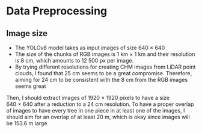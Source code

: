 # Data Preprocessing

## Image size

- The YOLOv8 model takes as input images of size 640 $\times$ 640
- The size of the chunks of RGB images is 1 km $\times$ 1 km and their resolution is 8 cm, which amounts to 12 500 px per image.
- By trying different resolutions for creating CHM images from LiDAR point clouds, I found that 25 cm seems to be a great compromise. Therefore, aiming for 24 cm to be consistent with the 8 cm from the RGB images seems great

Then, I should extract images of 1920 $\times$ 1920 pixels to have a size 640 $\times$ 640 after a reduction to a 24 cm resolution. To have a proper overlap of images to have every tree in one piece in at least one of the images, I should aim for an overlap of at least 20 m, which is okay since images will be 153.6 m large.
